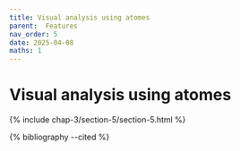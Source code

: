 ```yaml
---
title: Visual analysis using atomes
parent:  Features
nav_order: 5
date: 2025-04-08
maths: 1
---
```


# Visual analysis using atomes

{% include chap-3/section-5/section-5.html %}

{% bibliography --cited %}
